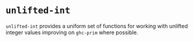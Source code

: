
# `unlifted-int`

`unlifted-int` provides a uniform set of functions for working with unlifted integer values improving on `ghc-prim` where possible. 
